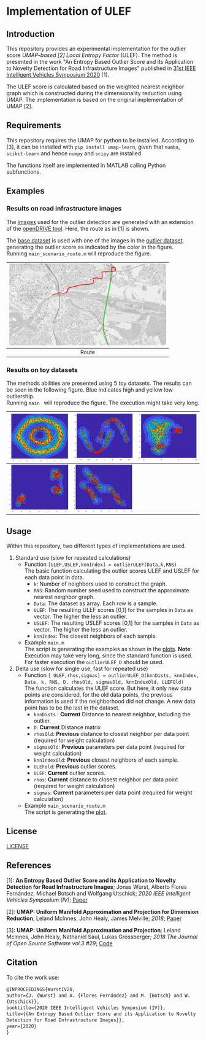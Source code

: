 # Implementation of ULEF
## Introduction
This repository provides an experimental implementation for the outlier score *UMAP-based [2] Local Entropy Factor* (ULEF). The method is presented in the work "An Entropy Based Outlier Score and its Application to Novelty Detection for Road Infrastructure Images" published in [31st IEEE Intelligent Vehicles Symposium 2020](https://2020.ieee-iv.org/) [1].

The ULEF score is calculated based on the weighted nearest neighbor graph which is constructed during the dimensionality reduction using UMAP. The implementation is based on the original implementation of UMAP [2].

## Requirements
This repository requires the UMAP for python to be installed. According to [3], it can be installed with
`pip install umap-learn`, given that `numba`, `scikit-learn` and hence `numpy` and `scipy` are installed.

The functions itself are implemented in MATLAB calling Python subfunctions.

## Examples
### Results on road infrastructure images
The [images](/Data) used for the outlier detection are generated with an extension of the [openDRIVE tool](https://github.com/JWTHI/openDRIVE-Matlab). Here, the route as in [1] is shown.  

The [base dataset](/Data/MUC_B300_n) is used with one of the images in the [outlier dataset](/Data/A9_THI_Residential), generating the outlier score as indicated by the color  in the figure.  
Running `main_scenario_route.m` will reproduce the figure.  
 
| <img src="Examples/route.png" width="410"> |
|:---:|
| Route |


### Results on toy datasets
The methods abilities are presented using 5 toy datasets. The results can be seen in the following figure. Blue indicates high and yellow low outliership.  
Running `main ` will reproduce the figure. The execution might take very long.


| <img src="Examples/circle.png" width="200"> | <img src="Examples/moons.png" width="200"> | <img src="Examples/diffblobs.png" width="200"> |  
|:---:|:---:|:---:|  
| <img src="Examples/blobs.png" width="200"> | <img src="Examples/longblobs.png" width="200"> |  |  

## Usage
Within this repository, two different types of implementations are used.
1. Standard use (slow for repeated calculations)
	- Function `[ULEF,USLEF,knnIndex] = outlierULEF(Data,k,RNS)`  
	The basic function calculating the outlier scores ULEF and USLEF for each data point in data.
		- `k`: Number of neighbors used to construct the graph.
		- `RNS`: Random number seed used to construct the approximate nearest neighbor graph.
		- `Data`: The dataset as array. Each row is a sample.
		- `ULEF`: The resulting ULEF scores [0,1] for the samples in `Data` as vector. The higher the less an outlier.
		- `USLEF`: The resulting USLEF scores [0,1] for the samples in `Data` as vector. The higher the less an outlier.
		- `knnIndex`: The closest neighbors of each sample.
	- Example `main.m`  
	The script is generating the examples as shown in the [plots](#Results-on-toy-datasets).
	**Note**: Execution may take very long, since the standard function is used. For faster execution the `outlierULEF_D` should be used.
2. Delta use (slow for single use, fast for repeated use)
	- Function `[ ULEF,rhos,sigmas] = outlierULEF_D(knnDists, knnIndex, Data, k, RNS, D, rhosOld, sigmasOld, knnIndexOld, ULEFOld)`  
	The function calculates the ULEF score. But here, it only new data points are considered, for the old data points, the previous information is used if the neighborhood did not change. A new data point has to be the last in the dataset.
		- `knnDists` : **Current** Distance to nearest neighbor, including the outlier.
		- `D`: **Current** Distance matrix
		- `rhosOld`: **Previous** distance to closest neighbor per data point (required for weight calculation)
		- `sigmasOld`: **Previous** parameters per data point (required for weight calculation)
		- `knnIndexOld`: **Previous** closest neighbors of each sample.
		- `ULEFold`: **Previous** outlier scores.
		- `ULEF`: **Current** outlier scores.
		- `rhos`: **Current** distance to closest neighbor per data point (required for weight calculation)
		- `sigmas`: **Current** parameters per data point (required for weight calculation)
	- Example `main_scenario_route.m`  
	The script is generating the [plot](#Results-on-road-infrastructure-images).
## License
[LICENSE](LICENSE)

## References
[1]: **An Entropy Based Outlier Score and its Application to Novelty Detection for Road Infrastructure Images**; Jonas Wurst, Alberto Flores Fernández, Michael Botsch and Wolfgang Utschick; *2020 IEEE Intelligent Vehicles Symposium (IV)*; [Paper](tba)

[2]: **UMAP: Uniform Manifold Approximation and Projection for Dimension Reduction**; Leland McInnes, John Healy, James Melville; *2018*; [Paper](https://arxiv.org/abs/1802.03426)


[3]: **UMAP: Uniform Manifold Approximation and Projection**; Leland McInnes, John Healy, Nathaniel Saul, Lukas Grossberger; *2018 The Journal of Open Source Software vol.3 #29*; [Code](https://github.com/lmcinnes/umap)



## Citation
To cite the work use:
```
@INPROCEEDINGS{WurstIV20,
author={J. {Wurst} and A. {Flores Fernández} and M. {Botsch} and W. {Utschick}},
booktitle={2020 IEEE Intelligent Vehicles Symposium (IV)},
title={{An Entropy Based Outlier Score and its Application to Novelty Detection for Road Infrastructure Images}},
year={2020}
}
```
